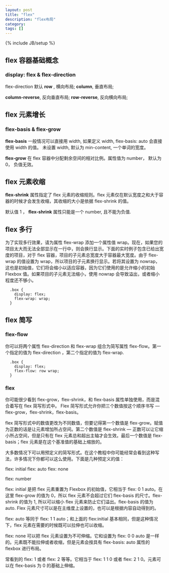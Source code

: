 ```yaml
---
layout: post
title: "flex"
description: "flex布局"
category:
tags: []
---
```


{% include JB/setup %}

## flex 容器基础概念

### display: flex & flex-direction

flex-direction 默认 **row** , 横向布局; **column**, 垂直布局;

**column-reverse**, 反向垂直布局; **row-reverse**, 反向横向布局;

## flex 元素增长

### flex-basis & flex-grow

**flex-basis** 一般情况可以直接用 width, 如果定义 width, flex-basis: auto 会直接使用 width 的值。 未设置 width, 默认为 min-content, 一个单词的宽度。

**flex-grow** 在 flex 容器中分配剩余空间的相对比例。属性值为 number， 默认为 0， 负值无效。

## flex 元素收缩

**flex-shrink** 属性指定了 flex 元素的收缩规则。flex 元素仅在默认宽度之和大于容器的时候才会发生收缩，其收缩的大小是依据 flex-shrink 的值。

默认值 1 ， **flex-shrink** 属性只能是一个 number, 且不能为负值.

## flex 多行

为了实现多行效果，请为属性 flex-wrap 添加一个属性值 wrap。现在，如果您的项目太大而无法全部显示在一行中，则会换行显示。下面的实时例子包含已给出宽度的项目，对于 flex 容器，项目的子元素总宽度大于容器最大宽度。由于 flex-wrap 的值设置为 wrap，所以项目的子元素换行显示。若将其设置为 nowrap，这也是初始值，它们将会缩小以适应容器，因为它们使用的是允许缩小的初始 Flexbox 值。如果项目的子元素无法缩小，使用 nowrap 会导致溢出，或者缩小程度还不够小。

```
  .box {
    display: flex;
    flex-wrap: wrap;
  }
```

## flex 简写

### flex-flow

你可以将两个属性 flex-direction 和 flex-wrap 组合为简写属性 flex-flow。第一个指定的值为 flex-direction ，第二个指定的值为 flex-wrap.

```
  .box {
    display: flex;
    flex-flow: row wrap;
  }
```

### flex

你可能很少看到 flex-grow，flex-shrink，和 flex-basis 属性单独使用，而是混合着写在 flex 简写形式中。 Flex 简写形式允许你把三个数值按这个顺序书写 — flex-grow，flex-shrink，flex-basis。

flex 简写形式中的数值更改为不同数值，但要记得第一个数值是 flex-grow。赋值为正数的话是让元素增加所占空间。第二个数值是 flex-shrink — 正数可以让它缩小所占空间，但是只有在 flex 元素总和超出主轴才会生效。最后一个数值是 flex-basis；flex 元素是在这个基准值的基础上缩放的。

大多数情况下可以用预定义的简写形式。在这个教程中你可能经常会看到这种写法，许多情况下你都可以这么使用。下面是几种预定义的值：

flex: initial
flex: auto
flex: none

flex: number

flex: initial 是把 flex 元素重置为 Flexbox 的初始值，它相当于 flex: 0 1 auto。在这里 flex-grow 的值为 0，所以 flex 元素不会超过它们 flex-basis 的尺寸。flex-shrink 的值为 1, 所以可以缩小 flex 元素来防止它们溢出。flex-basis 的值为 auto. Flex 元素尺寸可以是在主维度上设置的，也可以是根据内容自动得到的。

flex: auto 等同于 flex: 1 1 auto；和上面的 flex:initial 基本相同，但是这种情况下，flex 元素在需要的时候既可以拉伸也可以收缩。

flex: none 可以把 flex 元素设置为不可伸缩。它和设置为 flex: 0 0 auto 是一样的。元素既不能拉伸或者收缩，但是元素会按具有 flex-basis: auto 属性的 flexbox 进行布局。

常看到的 flex: 1 或者 flex: 2 等等。它相当于 flex: 1 1 0 或者 flex: 2 1 0。元素可以在 flex-basis 为 0 的基础上伸缩。
